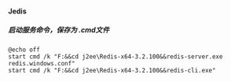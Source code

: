 #### Jedis
##### 启动服务命令，保存为 .cmd文件
```
@echo off
start cmd /k "F:&&cd j2ee\Redis-x64-3.2.100&&redis-server.exe redis.windows.conf"
start cmd /k "F:&&cd j2ee\Redis-x64-3.2.100&&redis-cli.exe"
```
